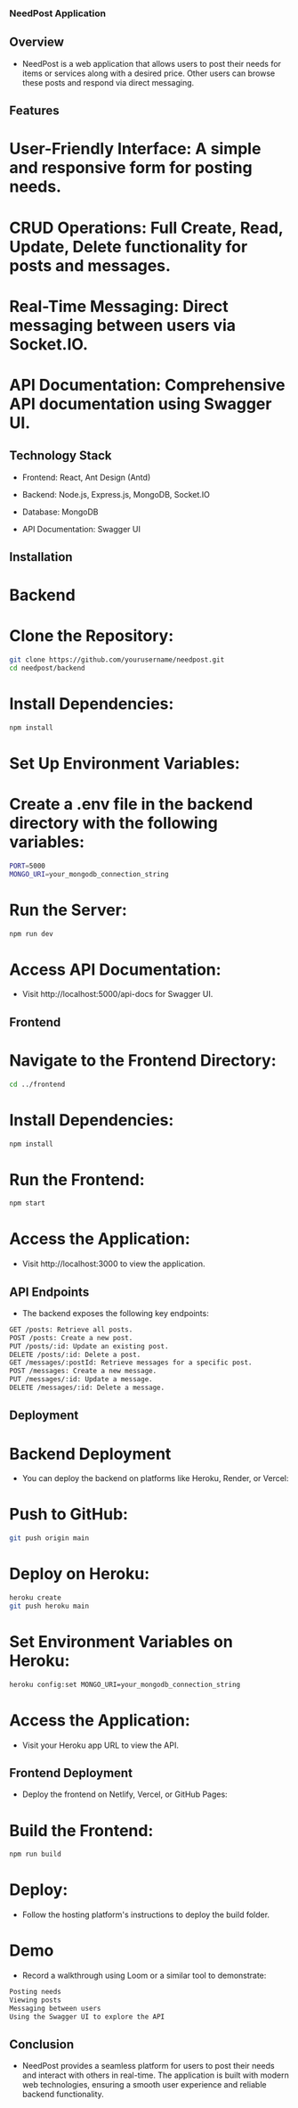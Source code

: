 ### NeedPost Application
   ## Overview
  - NeedPost is a web application that allows users to post their needs for items or services along with a desired price. Other users can browse these posts and respond via direct messaging.

   ## Features
  # User-Friendly Interface: A simple and responsive form for posting needs.
  # CRUD Operations: Full Create, Read, Update, Delete functionality for posts and messages.
  # Real-Time Messaging: Direct messaging between users via Socket.IO.
  # API Documentation: Comprehensive API documentation using Swagger UI.

   ## Technology Stack
  - Frontend: React, Ant Design (Antd)
  - Backend: Node.js, Express.js, MongoDB, Socket.IO
  - Database: MongoDB

  - API Documentation: Swagger UI
   ## Installation
   # Backend
   # Clone the Repository:

```bash
git clone https://github.com/yourusername/needpost.git
cd needpost/backend
```

  # Install Dependencies:

```bash
npm install
```

  # Set Up Environment Variables:

  # Create a .env file in the backend directory with the following variables:

```bash
PORT=5000
MONGO_URI=your_mongodb_connection_string
```
  # Run the Server:

```bash
npm run dev
```
  # Access API Documentation:

 - Visit http://localhost:5000/api-docs for Swagger UI.

  ## Frontend
 # Navigate to the Frontend Directory:

```bash
cd ../frontend
```

# Install Dependencies:

```bash
npm install
```
 # Run the Frontend:

```bash
npm start
```
 # Access the Application:

 - Visit http://localhost:3000 to view the application.

  ## API Endpoints
 - The backend exposes the following key endpoints:


```bash
GET /posts: Retrieve all posts.
POST /posts: Create a new post.
PUT /posts/:id: Update an existing post.
DELETE /posts/:id: Delete a post.
GET /messages/:postId: Retrieve messages for a specific post.
POST /messages: Create a new message.
PUT /messages/:id: Update a message.
DELETE /messages/:id: Delete a message.
```
  ## Deployment
 # Backend Deployment
 - You can deploy the backend on platforms like Heroku, Render, or Vercel:

 # Push to GitHub:

```bash
git push origin main
```
 # Deploy on Heroku:

```bash
heroku create
git push heroku main
```

 # Set Environment Variables on Heroku:

```bash
heroku config:set MONGO_URI=your_mongodb_connection_string
```
 # Access the Application:

 - Visit your Heroku app URL to view the API.

  ## Frontend Deployment
 - Deploy the frontend on Netlify, Vercel, or GitHub Pages:

 # Build the Frontend:

```bash
npm run build
```
 # Deploy:

 - Follow the hosting platform's instructions to deploy the build folder.

 # Demo
 - Record a walkthrough using Loom or a similar tool to demonstrate:

```bash
Posting needs
Viewing posts
Messaging between users
Using the Swagger UI to explore the API
```

  ## Conclusion
 - NeedPost provides a seamless platform for users to post their needs and interact with others in real-time. The application is built with modern web technologies, ensuring a smooth user experience and reliable backend functionality.